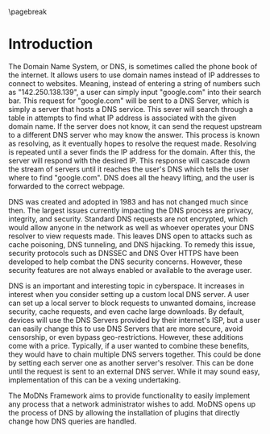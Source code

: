 \pagebreak
# Introduction

The Domain Name System, or DNS, is sometimes called the phone book of the internet. It allows users to use domain names instead of IP addresses to connect to websites. Meaning, instead of entering a string of numbers such as "142.250.138.139", a user can simply input "google.com" into their search bar. This request for "google.com" will be sent to a DNS Server, which is simply a server that hosts a DNS service. This sever will search through a table in attempts to find what IP address is associated with the given domain name. If the server does not know, it can send the request upstream to a different DNS server who may know the answer. This process is known as resolving, as it eventually hopes to resolve the request made. Resolving is repeated until a sever finds the IP address for the domain. After this, the server will respond with the desired IP. This response will cascade down the stream of servers until it reaches the user's DNS which tells the user where to find "google.com". DNS does all the heavy lifting, and the user is forwarded to the correct webpage. 

DNS was created and adopted in 1983 and has not changed much since then. The largest issues currently impacting the DNS process are privacy, integrity, and security. Standard DNS requests are not encrypted, which would allow anyone in the network as well as whoever operates your DNS resolver to view requests made. This leaves DNS open to attacks such as cache poisoning, DNS tunneling, and DNS hijacking. To remedy this issue, security protocols such as DNSSEC and DNS Over HTTPS have been developed to help combat the DNS security concerns. However, these security features are not always enabled or available to the average user.

DNS is an important and interesting topic in cyberspace. It increases in interest when you consider setting up a custom local DNS server. A user can set up a local server to block requests to unwanted domains, increase security, cache requests, and even cache large downloads. By default, devices will use the DNS Servers provided by their internet's ISP, but a user can easily change this to use DNS Servers that are more secure, avoid censorship, or even bypass geo-restrictions. However, these additions come with a price. Typically, if a user wanted to combine these benefits, they would have to chain multiple DNS servers together. This could be done by setting each server one as another server's resolver. This can be done until the request is sent to an external DNS server. While it may sound easy, implementation of this can be a vexing undertaking.

The MoDNs Framework aims to provide functionality to easily implement any process that a network administrator wishes to add. MoDNS opens up the process of DNS by allowing the installation of plugins that directly change how DNS queries are handled.

